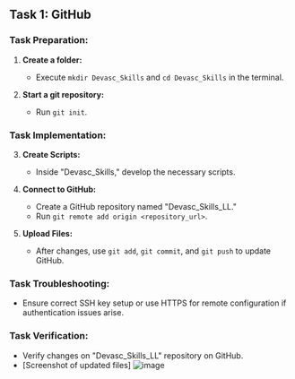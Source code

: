 ## Task 1: GitHub

### Task Preparation:
1. **Create a folder:**
   - Execute `mkdir Devasc_Skills` and `cd Devasc_Skills` in the terminal.

2. **Start a git repository:**
   - Run `git init`.

### Task Implementation:
3. **Create Scripts:**
   - Inside "Devasc_Skills," develop the necessary scripts.

4. **Connect to GitHub:**
   - Create a GitHub repository named "Devasc_Skills_LL."
   - Run `git remote add origin <repository_url>`.

5. **Upload Files:**
   - After changes, use `git add`, `git commit`, and `git push` to update GitHub.

### Task Troubleshooting:
- Ensure correct SSH key setup or use HTTPS for remote configuration if authentication issues arise.

### Task Verification:
- Verify changes on "Devasc_Skills_LL" repository on GitHub.
- [Screenshot of updated files]
  ![image](https://github.com/LLeyers/Devasc_Skills_LL/assets/113699642/54cda0ef-e4b6-4e8c-809a-bebd5b3f99b4)

